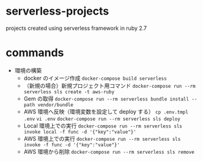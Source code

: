 # serverless-projects

projects created using serverless framework in ruby 2.7

# commands

- 環境の構築
  - docker のイメージ作成
    `docker-compose build serverless`
  - （新規の場合）新規プロジェクト用コマンド
    `docker-compose run --rm serverless sls create -t aws-ruby`
  - Gem の取得
    `docker-compose run --rm serverless bundle install --path vendor/bundle`
  - AWS 環境へ反映（環境変数を設定して deploy する）
    `cp .env.tmpl .env`
    `vi .env`
    `docker-compose run --rm serverless sls deploy`
  - Local 環境上での実行
    `docker-compose run --rm serverless sls invoke local -f func -d '{"key":"value"}'`
  - AWS 環境上での実行
    `docker-compose run --rm serverless sls invoke -f func -d '{"key":"value"}'`
  - AWS 環境から削除
    `docker-compose run --rm serverless sls remove`
